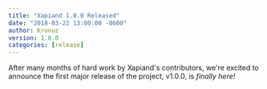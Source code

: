 ```yaml
---
title: "Xapiand 1.0.0 Released"
date: "2018-03-22 13:00:00 -0600"
author: Kronuz
version: 1.0.0
categories: [release]
---
```


After many months of hard work by Xapiand's contributors, we're excited
to announce the first major release of the project, v1.0.0, is
*finally here!*
